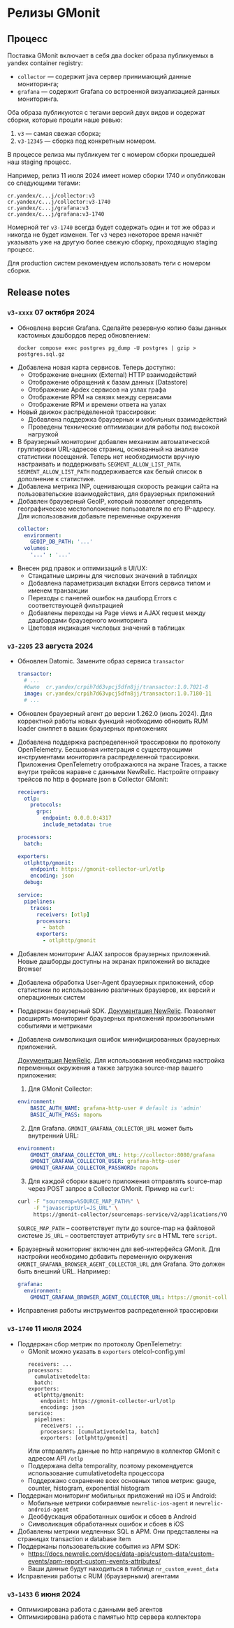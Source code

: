 # Релизы GMonit

## Процесс

Поставка GMonit включает в себя два docker образа публикуемых в yandex container registry:
- `collector` — содержит java сервер принимающий данные мониторинга;
- `grafana` — содержит Grafana со встроенной визуализацией данных мониторинга.

Оба образа публикуются с тегами версий двух видов и содержат сборки, которые прошли наше ревью:
1. `v3` — самая свежая сборка;
2. `v3-12345` — сборка под конкретным номером.

В процессе релиза мы публикуем тег с номером сборки прошедшей наш staging процесс.

Например, релиз 11 июля 2024 имеет номер сборки 1740 и опубликован со следующими тегами:
```
cr.yandex/c...j/collector:v3
cr.yandex/c...j/collector:v3-1740
cr.yandex/c...j/grafana:v3
cr.yandex/c...j/grafana:v3-1740
```

Номерной тег `v3-1740` всегда будет содержать один и тот же образ и никогда не будет изменен. Тег `v3` через некоторое время начнёт указывать уже на другую более свежую сборку, проходящую staging процесс.

Для production систем рекомендуем использовать теги с номером сборки.


## Release notes

### `v3-хххх` 07 октября 2024
- Обновлена версия Grafana. Сделайте резервную копию базы данных кастомных дашбордов перед обновлением:
  ```
  docker compose exec postgres pg_dump -U postgres | gzip > postgres.sql.gz
  ```
- Добавлена новая карта сервисов. Теперь доступно: 
  - Отображение внешних (External) HTTP взаимодействий
  - Отображение обращений к базам данных (Datastore)
  - Отображение Apdex сервисов на узлах графа 
  - Отображение RPM на связях между сервисами
  - Отображение RPM и времени ответа на узлах
- Новый движок распределенной трассировки: 
  - Добавлена поддержка браузерных и мобильных взаимодействий
  - Проведены технические оптимизации для работы под высокой нагрузкой
- В браузерный мониторинг добавлен механизм автоматической группировки URL-адресов страниц, основанный на анализе статистики посещений.
  Теперь нет необходимости вручную настраивать и поддерживать `SEGMENT_ALLOW_LIST_PATH`. `SEGMENT_ALLOW_LIST_PATH` поддерживается как белый список в дополнение к статистике.
- Добавлена метрика INP, оценивающая скорость реакции сайта на пользовательские взаимодействия, для браузерных приложений
- Добавлен браузерный GeoIP, который позволяет определять географическое местоположение пользователя по его IP-адресу. 
  Для использования добавьте переменные окружения 
  ```yaml
  collector: 
    environment:
      GEOIP_DB_PATH: '...'
    volumes:
      '...' : '...'
  ```
- Внесен ряд правок и оптимизаций в UI/UX:
  - Стандатные ширины для числовых значений в таблицах
  - Добавлена параметризация вкладки Errors сервиса типом и именем транзакции
  - Переходы с панелей ошибок на дашборд Errors с соответствующей фильтрацией
  - Добавлены переходы на Page views и AJAX request между дашбордами браузерного мониторинга
  - Цветовая индикация числовых значений в таблицах

### `v3-2205` 23 августа 2024

- Обновлен Datomic. Замените образ сервиса `transactor`
  ```yaml
  transactor:
    # ...
    #было  cr.yandex/crpih7d63vpcj5dfn8jj/transactor:1.0.7021-8
    image: cr.yandex/crpih7d63vpcj5dfn8jj/transactor:1.0.7180-11
    # ...
  ```
- Обновлен браузерный агент до версии 1.262.0 (июль 2024). Для корректной работы новых функций необходимо обновить RUM loader сниппет в ваших браузерных приложениях
- Добавлена поддержка распределенной трассировки по протоколу OpenTelemetry. Бесшовная интеграция с существующими инструментами мониторинга распределенной трассировки. Приложения OpenTelemetry отображаются на экране Traces, а также внутри трейсов наравне с данными NewRelic. Настройте отправку трейсов по http в формате json в Collector GMonit:
  ```yaml
  receivers:
    otlp:
      protocols:
        grpc:
          endpoint: 0.0.0.0:4317
          include_metadata: true

  processors:
    batch:

  exporters:
    otlphttp/gmonit:
      endpoint: https://gmonit-collector-url/otlp
      encoding: json
    debug:

  service:
    pipelines:
      traces:
        receivers: [otlp]
        processors:
          - batch
        exporters:
          - otlphttp/gmonit
  ```
- Добавлен мониторинг AJAX запросов браузерных приложений. Новые дашборды доступны на экранах приложений во вкладке Browser
- Добавлена обработка User-Agent браузерных приложений, сбор статистики по использованию различных браузеров, их версий и операционных систем
- Поддержан браузерный SDK. [Документация NewRelic](https://docs.newrelic.com/docs/browser/new-relic-browser/browser-apis/using-browser-apis/). Позволяет расширять мониторинг браузерных приложений произвольными событиями и метриками
- Добавлена символикация ошибок минифицированных браузерных приложений.

  [Документация NewRelic](https://docs.newrelic.com/docs/browser/new-relic-browser/browser-pro-features/upload-source-maps-api/#questions).
  Для использования необходима настройка переменных окружения а также загрузка source-map вашего приложения:
  1. Для GMonit Collector:
  ```yaml
  environment:
      BASIC_AUTH_NAME: grafana-http-user # default is 'admin'
      BASIC_AUTH_PASS: пароль
  ```
  2. Для Grafana. `GMONIT_GRAFANA_COLLECTOR_URL` может быть внутренний URL:
  ```yaml
  environment:
      GMONIT_GRAFANA_COLLECTOR_URL: http://collector:8080/grafana
      GMONIT_GRAFANA_COLLECTOR_USER: grafana-http-user
      GMONIT_GRAFANA_COLLECTOR_PASSWORD: пароль
  ```
  3. Для каждой сборки вашего приложения отправлять source-map через POST запрос в Collector GMonit. Пример на `curl`:
  ```bash
  curl -F "sourcemap=%SOURCE_MAP_PATH%" \
       -F "javascriptUrl=JS_URL" \
       https://gmonit-collector/sourcemaps-service/v2/applications/YOUR_APP/sourcemaps
  ```
  `SOURCE_MAP_PATH` – соответствует пути до source-map на файловой системе
  `JS_URL` – соответствует аттрибуту `src` в HTML теге `script`.
- Браузерный мониторинг включен для веб-интерфейса GMonit. Для настройки необходимо добавить переменную окружения `GMONIT_GRAFANA_BROWSER_AGENT_COLLECTOR_URL` для Grafana. Это должен быть внешний URL. Например:
  ```yaml
  grafana:
    environment:
      GMONIT_GRAFANA_BROWSER_AGENT_COLLECTOR_URL: https://gmonit-collector/
  ```
- Исправления работы инструментов распределенной трассировки

### `v3-1740` 11 июля 2024

- Поддержан сбор метрик по протоколу OpenTelemetry:
  - GMonit можно указать в `exporters` otelcol-config.yml
    ```
    receivers: ...
    processors:
      cumulativetodelta:
      batch:
    exporters:
      otlphttp/gmonit:
        endpoint: https://gmonit-collector-url/otlp
        encoding: json
    service:
      pipelines:
        receivers: ...
        processors: [cumulativetodelta, batch]
        exporters: [otlphttp/gmonit]
    ```
    Или отправлять данные по http напрямую в коллектор GMonit с адресом API `/otlp`
  - Поддержана delta temporality, поэтому рекомендуется использование cumulativetodelta процессора
  - Поддержано сохранение всех основных типов метрик: gauge, counter, histogram, exponential histogram
- Поддержан мониторинг мобильных приложений на iOS и Android:
  - Мобильные метрики собираемые `newrelic-ios-agent` и `newrelic-android-agent`
  - Деобфускация обработанных ошибок и сбоев в Android
  - Символикация обработанных ошибок и сбоев в iOS
- Добавлены метрики медленных SQL в APM. Они представлены на страницах transaction и database item
- Поддержаны пользовательские события из APM SDK:
  - https://docs.newrelic.com/docs/data-apis/custom-data/custom-events/apm-report-custom-events-attributes/
  - Ваши данные будут находиться в таблице `nr_custom_event_data`
- Исправления работы с RUM (браузерными) агентами

### `v3-1433` 6 июня 2024

- Оптимизирована работа с данными веб агентов
- Оптимизирована работа с памятью http сервера коллектора
